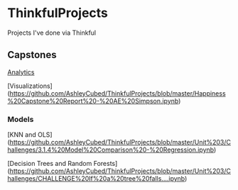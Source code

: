 # ThinkfulProjects
Projects I've done via Thinkful

## Capstones
[Analytics](https://github.com/AshleyCubed/ThinkfulProjects/blob/master/Unit1%20Data%20Analysis/Capstone1/Unit%201%20Capstone%20Narrative%20Analytics.ipynb)

[Visualizations]
(https://github.com/AshleyCubed/ThinkfulProjects/blob/master/Happiness%20Capstone%20Report%20-%20AE%20Simpson.ipynb)

### Models
[KNN and OLS]
(https://github.com/AshleyCubed/ThinkfulProjects/blob/master/Unit%203/Challenges/3.1.4%20Model%20Comparison%20-%20Regression.ipynb)

[Decision Trees and Random Forests]
(https://github.com/AshleyCubed/ThinkfulProjects/blob/master/Unit%203/Challenges/CHALLENGE%20If%20a%20tree%20falls....ipynb)
